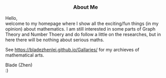 ### <p align="center"> About Me</p>

Hello, <br/> 
welcome to my homepage where I show all the exciting/fun things (in my opinion) about mathematics. I am still interested in some parts of Graph Theory and Number Thoery and do follow a little on the researches, but in here there will be nothing about serious maths.

See
https://bladezhenlei.github.io/Gallaries/
for my archieves of mathematical arts.

Blade (Zhen) <br/>
:)
